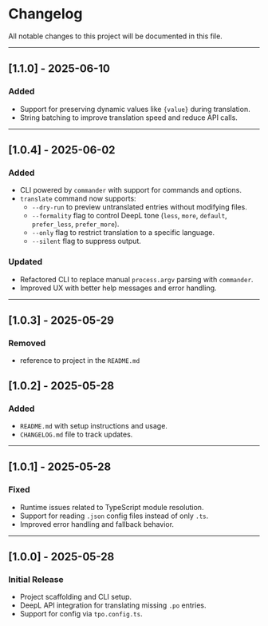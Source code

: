 # Changelog

All notable changes to this project will be documented in this file.

---

## [1.1.0] - 2025-06-10

### Added

- Support for preserving dynamic values like `{value}` during translation.
- String batching to improve translation speed and reduce API calls.

---

## [1.0.4] - 2025-06-02

### Added

- CLI powered by `commander` with support for commands and options.
- `translate` command now supports:
  - `--dry-run` to preview untranslated entries without modifying files.
  - `--formality` flag to control DeepL tone (`less`, `more`, `default`, `prefer_less`, `prefer_more`).
  - `--only` flag to restrict translation to a specific language.
  - `--silent` flag to suppress output.

### Updated

- Refactored CLI to replace manual `process.argv` parsing with `commander`.
- Improved UX with better help messages and error handling.

---

## [1.0.3] - 2025-05-29

### Removed

- reference to project in the `README.md`

## [1.0.2] - 2025-05-28

### Added

- `README.md` with setup instructions and usage.
- `CHANGELOG.md` file to track updates.

---

## [1.0.1] - 2025-05-28

### Fixed

- Runtime issues related to TypeScript module resolution.
- Support for reading `.json` config files instead of only `.ts`.
- Improved error handling and fallback behavior.

---

## [1.0.0] - 2025-05-28

### Initial Release

- Project scaffolding and CLI setup.
- DeepL API integration for translating missing `.po` entries.
- Support for config via `tpo.config.ts`.
